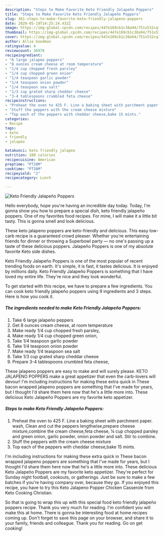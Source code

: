 ```yaml
---
description: "Steps to Make Favorite Keto Friendly Jalapeño Poppers"
title: "Steps to Make Favorite Keto Friendly Jalapeño Poppers"
slug: 361-steps-to-make-favorite-keto-friendly-jalapeno-poppers
date: 2020-05-19T14:25:24.432Z
image: https://img-global.cpcdn.com/recipes/447e169cb1c38a94/751x532cq70/keto-friendly-jalapeno-poppers-recipe-main-photo.jpg
thumbnail: https://img-global.cpcdn.com/recipes/447e169cb1c38a94/751x532cq70/keto-friendly-jalapeno-poppers-recipe-main-photo.jpg
cover: https://img-global.cpcdn.com/recipes/447e169cb1c38a94/751x532cq70/keto-friendly-jalapeno-poppers-recipe-main-photo.jpg
author: Allie Goodman
ratingvalue: 4
reviewcount: 36978
recipeingredient:
- "6 large jalapeo peppers"
- "8 ounces cream cheese at room temperature"
- "1/4 cup chopped fresh parsley"
- "1/4 cup chopped green onion"
- "1/4 teaspoon garlic powder"
- "1/4 teaspoon onion powder"
- "1/4 teaspoon sea salt"
- "1/3 cup grated sharp cheddar cheese"
- "3-4 tablespoons crumbled feta cheese"
recipeinstructions:
- "Preheat the oven to 425 F. Line a baking sheet with parchment paper. wash, Clean and cut the peppers lengthwise,prepare cheese mixture,combine the cream cheese,feta cheese, ¼ cup chopped parsley and green onion, garlic powder, onion powder and salt. Stir to combine."
- "Stuff the peppers with the cream cheese mixture"
- "Top each of the peppers with cheddar cheese,bake 15 mints."
categories:
- Recipe
tags:
- keto
- friendly
- jalapeo

katakunci: keto friendly jalapeo 
nutrition: 109 calories
recipecuisine: American
preptime: "PT20M"
cooktime: "PT38M"
recipeyield: "2"
recipecategory: Lunch

---
```



![Keto Friendly Jalapeño Poppers](https://img-global.cpcdn.com/recipes/447e169cb1c38a94/751x532cq70/keto-friendly-jalapeno-poppers-recipe-main-photo.jpg)

Hello everybody, hope you're having an incredible day today. Today, I'm gonna show you how to prepare a special dish, keto friendly jalapeño poppers. One of my favorites food recipes. For mine, I will make it a little bit tasty. This is gonna smell and look delicious.

These keto jalapeno poppers are keto-friendly and delicious. This easy low-carb recipe is a guaranteed crowd pleaser. Whether you&#39;re entertaining friends for dinner or throwing a Superbowl party — no one&#39;s passing up a taste of these delicious poppers. Jalapeño Poppers is one of my absolute favorite Keto side dishes.

Keto Friendly Jalapeño Poppers is one of the most popular of recent trending foods on earth. It's simple, it is fast, it tastes delicious. It is enjoyed by millions daily. Keto Friendly Jalapeño Poppers is something that I have loved my entire life. They're nice and they look wonderful.


To get started with this recipe, we have to prepare a few ingredients. You can cook keto friendly jalapeño poppers using 9 ingredients and 3 steps. Here is how you cook it.

<!--inarticleads1-->

##### The ingredients needed to make Keto Friendly Jalapeño Poppers:

1. Take 6 large jalapeño peppers
1. Get 8 ounces cream cheese, at room temperature
1. Make ready 1/4 cup chopped fresh parsley,
1. Make ready 1/4 cup chopped green onion,
1. Take 1/4 teaspoon garlic powder
1. Take 1/4 teaspoon onion powder
1. Make ready 1/4 teaspoon sea salt
1. Take 1/3 cup grated sharp cheddar cheese
1. Prepare 3-4 tablespoons crumbled feta cheese,


These jalapeno poppers are easy to make and will surely please. KETO JALAPENO POPPERS make a great appetizer that even the carb-lovers will devour! I&#39;m including instructions for making these extra quick in These bacon wrapped jalapeno poppers are something that I&#39;ve made for years, but I thought I&#39;d share them here now that he&#39;s a little more into. These delicious Keto Jalapeño Poppers are my favorite keto appetizer. 

<!--inarticleads2-->

##### Steps to make Keto Friendly Jalapeño Poppers:

1. Preheat the oven to 425 F. Line a baking sheet with parchment paper. wash, Clean and cut the peppers lengthwise,prepare cheese mixture,combine the cream cheese,feta cheese, ¼ cup chopped parsley and green onion, garlic powder, onion powder and salt. Stir to combine.
1. Stuff the peppers with the cream cheese mixture
1. Top each of the peppers with cheddar cheese,bake 15 mints.


I&#39;m including instructions for making these extra quick in These bacon wrapped jalapeno poppers are something that I&#39;ve made for years, but I thought I&#39;d share them here now that he&#39;s a little more into. These delicious Keto Jalapeño Poppers are my favorite keto appetizer. They&#39;re perfect for Sunday night football, cookouts, or gatherings. Just be sure to make a few batches if you&#39;re having company over, because they go. If you enjoyed this recipe, you have to try this Keto Jalapeno Popper Chicken Casserole from Keto Cooking Christian. 

So that is going to wrap this up with this special food keto friendly jalapeño poppers recipe. Thank you very much for reading. I'm confident you will make this at home. There is gonna be interesting food at home recipes coming up. Don't forget to save this page on your browser, and share it to your family, friends and colleague. Thank you for reading. Go on get cooking!
